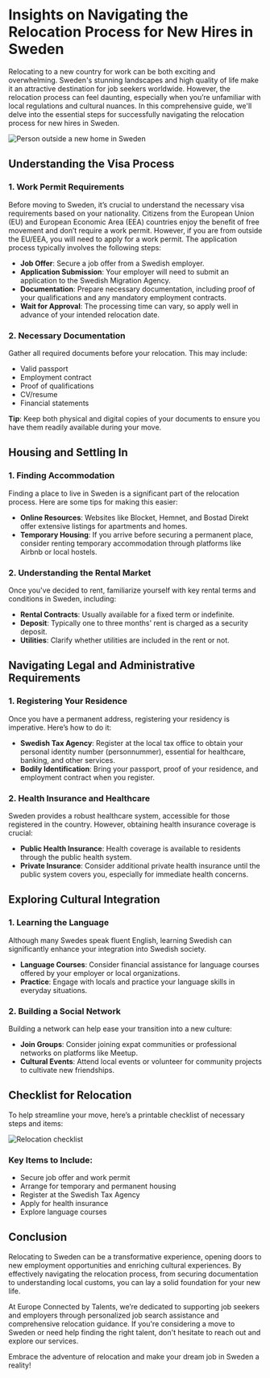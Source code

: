 # Insights on Navigating the Relocation Process for New Hires in Sweden

Relocating to a new country for work can be both exciting and overwhelming. Sweden's stunning landscapes and high quality of life make it an attractive destination for job seekers worldwide. However, the relocation process can feel daunting, especially when you’re unfamiliar with local regulations and cultural nuances. In this comprehensive guide, we'll delve into the essential steps for successfully navigating the relocation process for new hires in Sweden.

![Person outside a new home in Sweden](https://oaidalleapiprodscus.blob.core.windows.net/private/org-OnG9JZniGwcpJv8Cg1jGHawT/user-zqBqYltXMckmcURtfQiXi3AO/img-dG6yJNXSQgpiu0S72evsgnOo.png?st=2025-02-23T19%3A52%3A34Z&se=2025-02-23T21%3A52%3A34Z&sp=r&sv=2024-08-04&sr=b&rscd=inline&rsct=image/png&skoid=d505667d-d6c1-4a0a-bac7-5c84a87759f8&sktid=a48cca56-e6da-484e-a814-9c849652bcb3&skt=2025-02-23T17%3A36%3A49Z&ske=2025-02-24T17%3A36%3A49Z&sks=b&skv=2024-08-04&sig=7QnkNRMSmwlSNdi0NmTBjzLazXz9ItpWBer4UOjNsKc%3D)

## Understanding the Visa Process

### 1. Work Permit Requirements

Before moving to Sweden, it’s crucial to understand the necessary visa requirements based on your nationality. Citizens from the European Union (EU) and European Economic Area (EEA) countries enjoy the benefit of free movement and don’t require a work permit. However, if you are from outside the EU/EEA, you will need to apply for a work permit. The application process typically involves the following steps:

- **Job Offer**: Secure a job offer from a Swedish employer. 
- **Application Submission**: Your employer will need to submit an application to the Swedish Migration Agency. 
- **Documentation**: Prepare necessary documentation, including proof of your qualifications and any mandatory employment contracts.
- **Wait for Approval**: The processing time can vary, so apply well in advance of your intended relocation date.

### 2. Necessary Documentation

Gather all required documents before your relocation. This may include:

- Valid passport
- Employment contract
- Proof of qualifications
- CV/resume
- Financial statements

**Tip**: Keep both physical and digital copies of your documents to ensure you have them readily available during your move.

## Housing and Settling In

### 1. Finding Accommodation

Finding a place to live in Sweden is a significant part of the relocation process. Here are some tips for making this easier:

- **Online Resources**: Websites like Blocket, Hemnet, and Bostad Direkt offer extensive listings for apartments and homes.
- **Temporary Housing**: If you arrive before securing a permanent place, consider renting temporary accommodation through platforms like Airbnb or local hostels.

### 2. Understanding the Rental Market

Once you've decided to rent, familiarize yourself with key rental terms and conditions in Sweden, including:

- **Rental Contracts**: Usually available for a fixed term or indefinite. 
- **Deposit**: Typically one to three months' rent is charged as a security deposit.
- **Utilities**: Clarify whether utilities are included in the rent or not.

## Navigating Legal and Administrative Requirements

### 1. Registering Your Residence

Once you have a permanent address, registering your residency is imperative. Here’s how to do it:

- **Swedish Tax Agency**: Register at the local tax office to obtain your personal identity number (personnummer), essential for healthcare, banking, and other services.
- **Bodily Identification**: Bring your passport, proof of your residence, and employment contract when you register.

### 2. Health Insurance and Healthcare

Sweden provides a robust healthcare system, accessible for those registered in the country. However, obtaining health insurance coverage is crucial:

- **Public Health Insurance**: Health coverage is available to residents through the public health system.
- **Private Insurance**: Consider additional private health insurance until the public system covers you, especially for immediate health concerns.

## Exploring Cultural Integration

### 1. Learning the Language

Although many Swedes speak fluent English, learning Swedish can significantly enhance your integration into Swedish society. 

- **Language Courses**: Consider financial assistance for language courses offered by your employer or local organizations.
- **Practice**: Engage with locals and practice your language skills in everyday situations.

### 2. Building a Social Network

Building a network can help ease your transition into a new culture:

- **Join Groups**: Consider joining expat communities or professional networks on platforms like Meetup.
- **Cultural Events**: Attend local events or volunteer for community projects to cultivate new friendships.

## Checklist for Relocation

To help streamline your move, here’s a printable checklist of necessary steps and items:

![Relocation checklist](https://oaidalleapiprodscus.blob.core.windows.net/private/org-OnG9JZniGwcpJv8Cg1jGHawT/user-zqBqYltXMckmcURtfQiXi3AO/img-O5py510B22ObdVq4draY35dY.png?st=2025-02-23T19%3A52%3A49Z&se=2025-02-23T21%3A52%3A49Z&sp=r&sv=2024-08-04&sr=b&rscd=inline&rsct=image/png&skoid=d505667d-d6c1-4a0a-bac7-5c84a87759f8&sktid=a48cca56-e6da-484e-a814-9c849652bcb3&skt=2025-02-23T04%3A19%3A49Z&ske=2025-02-24T04%3A19%3A49Z&sks=b&skv=2024-08-04&sig=kyb6zuErbWD0Ulhzc9LvUUF93d2rJFm5lyQHKQtJFRI%3D)

### Key Items to Include:

- Secure job offer and work permit
- Arrange for temporary and permanent housing
- Register at the Swedish Tax Agency
- Apply for health insurance
- Explore language courses

## Conclusion

Relocating to Sweden can be a transformative experience, opening doors to new employment opportunities and enriching cultural experiences. By effectively navigating the relocation process, from securing documentation to understanding local customs, you can lay a solid foundation for your new life. 

At Europe Connected by Talents, we’re dedicated to supporting job seekers and employers through personalized job search assistance and comprehensive relocation guidance. If you're considering a move to Sweden or need help finding the right talent, don't hesitate to reach out and explore our services.

Embrace the adventure of relocation and make your dream job in Sweden a reality!